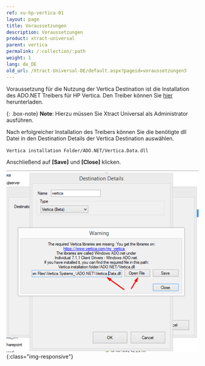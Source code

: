 ```yaml
---
ref: xu-hp-vertica-01
layout: page
title: Voraussetzungen
description: Voraussetzungen
product: xtract-universal
parent: vertica
permalink: /:collection/:path
weight: 1
lang: de_DE
old_url: /Xtract-Universal-DE/default.aspx?pageid=voraussetzungen3
---
```

Voraussetzung für die Nutzung der Vertica Destination ist die Installation des ADO.NET Treibers für HP Vertica.
Den Treiber können Sie [hier](https://www.vertica.com/client-drivers/) herunterladen.

{: .box-note} 
**Note**: Hierzu müssen Sie Xtract Universal als Administrator ausführen.

Nach erfolgreicher Installation des Treibers können Sie die benötigte dll Datei in den Destination Details der Vertica Destination auswählen.<br>

`Vertica installation Folder/ADO.NET/Vertica.Data.dll`

Anschließend auf **[Save]** und **[Close]** klicken.

![XU_Vertica_driver](/img/content/XU_Vertica_driver.png){:class="img-responsive"}
